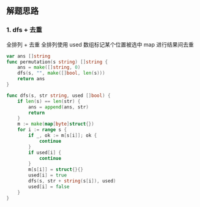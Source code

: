 <a name="KJI7y"></a>

## 解题思路

<a name="d61UJ"></a>

### 1. dfs + 去重

全排列 + 去重
全排列使用 used 数组标记某个位置被选中
map 进行结果间去重

```go
var ans []string
func permutation(s string) []string {
    ans = make([]string, 0)
    dfs(s, "", make([]bool, len(s)))
    return ans
}

func dfs(s, str string, used []bool) {
    if len(s) == len(str) {
        ans = append(ans, str)
        return
    }
    m := make(map[byte]struct{})
    for i := range s {
        if _, ok := m[s[i]]; ok {
            continue
        }
        if used[i] {
            continue
        }
        m[s[i]] = struct{}{}
        used[i] = true
        dfs(s, str + string(s[i]), used)
        used[i] = false
    }
}
```
